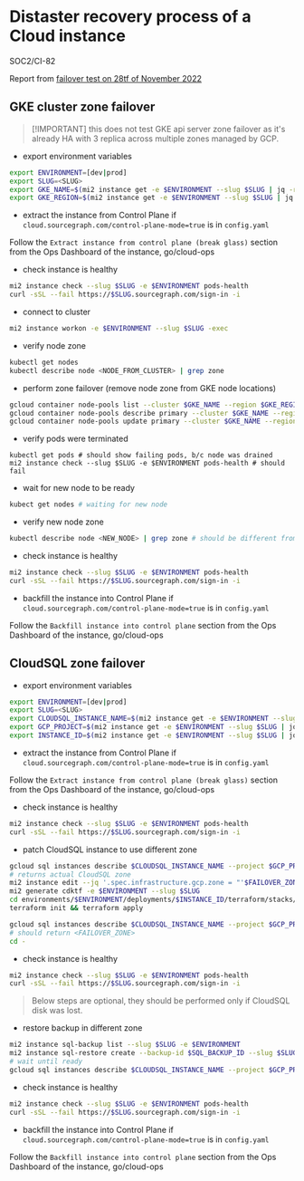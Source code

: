 # Distaster recovery process of a Cloud instance

<span class="badge badge-note">SOC2/CI-82</span>

Report from [failover test on 28tf of November 2022](https://docs.google.com/document/d/1CfI2m2eZ-dtG1XoPpWEuWm87XJ7m2dbQAG2tOHV74pk/edit)

## GKE cluster zone failover

> [!IMPORTANT] this does not test GKE api server zone failover as it's already HA with 3 replica across multiple zones managed by GCP.

- export environment variables

```sh
export ENVIRONMENT=[dev|prod]
export SLUG=<SLUG>
export GKE_NAME=$(mi2 instance get -e $ENVIRONMENT --slug $SLUG | jq -r '.status.gkeClusters[0].name')
export GKE_REGION=$(mi2 instance get -e $ENVIRONMENT --slug $SLUG | jq -r '.spec.gcpRegion')
```

- extract the instance from Control Plane if `cloud.sourcegraph.com/control-plane-mode=true` is in `config.yaml`

Follow the `Extract instance from control plane (break glass)` section from the Ops Dashboard of the instance, go/cloud-ops

- check instance is healthy

```sh
mi2 instance check --slug $SLUG -e $ENVIRONMENT pods-health
curl -sSL --fail https://$SLUG.sourcegraph.com/sign-in -i
```

- connect to cluster

```sh
mi2 instance workon -e $ENVIRONMENT --slug $SLUG -exec
```

- verify node zone

```sh
kubectl get nodes
kubectl describe node <NODE_FROM_CLUSTER> | grep zone
```

- perform zone failover (remove node zone from GKE node locations)

```sh
gcloud container node-pools list --cluster $GKE_NAME --region $GKE_REGION
gcloud container node-pools describe primary --cluster $GKE_NAME --region $GKE_REGION --format json | jq '.locations'
gcloud container node-pools update primary --cluster $GKE_NAME --region $GKE_REGION --node-locations <DIFFERENT_ZONE_THAN_EXISTING_NODE> --async
```

- verify pods were terminated

```
kubectl get pods # should show failing pods, b/c node was drained
mi2 instance check --slug $SLUG -e $ENVIRONMENT pods-health # should fail
```

- wait for new node to be ready

```sh
kubect get nodes # waiting for new node
```

- verify new node zone

```sh
kubectl describe node <NEW_NODE> | grep zone # should be different from previous node
```

- check instance is healthy

```sh
mi2 instance check --slug $SLUG -e $ENVIRONMENT pods-health
curl -sSL --fail https://$SLUG.sourcegraph.com/sign-in -i
```

- backfill the instance into Control Plane if `cloud.sourcegraph.com/control-plane-mode=true` is in `config.yaml`

Follow the `Backfill instance into control plane` section from the Ops Dashboard of the instance, go/cloud-ops

## CloudSQL zone failover

- export environment variables

```sh
export ENVIRONMENT=[dev|prod]
export SLUG=<SLUG>
export CLOUDSQL_INSTANCE_NAME=$(mi2 instance get -e $ENVIRONMENT --slug $SLUG | jq -r '.status.cloudSQL[0].name')
export GCP_PROJECT=$(mi2 instance get -e $ENVIRONMENT --slug $SLUG | jq -r '.status.gcpProjectId')
export INSTANCE_ID=$(mi2 instance get -e $ENVIRONMENT --slug $SLUG | jq -r '.metadata.name')
```

- extract the instance from Control Plane if `cloud.sourcegraph.com/control-plane-mode=true` is in `config.yaml`

Follow the `Extract instance from control plane (break glass)` section from the Ops Dashboard of the instance, go/cloud-ops

- check instance is healthy

```sh
mi2 instance check --slug $SLUG -e $ENVIRONMENT pods-health
curl -sSL --fail https://$SLUG.sourcegraph.com/sign-in -i
```

- patch CloudSQL instance to use different zone

```sh
gcloud sql instances describe $CLOUDSQL_INSTANCE_NAME --project $GCP_PROJECT | grep zone
# returns actual CloudSQL zone
mi2 instance edit --jq '.spec.infrastructure.gcp.zone = "'$FAILOVER_ZONE'"' --slug $SLUG -e $ENVIRONMENT
mi2 generate cdktf -e $ENVIRONMENT --slug $SLUG
cd environments/$ENVIRONMENT/deployments/$INSTANCE_ID/terraform/stacks/sql
terraform init && terraform apply

gcloud sql instances describe $CLOUDSQL_INSTANCE_NAME --project $GCP_PROJECT | grep zone
# should return <FAILOVER_ZONE>
cd -
```

- check instance is healthy

```sh
mi2 instance check --slug $SLUG -e $ENVIRONMENT pods-health
curl -sSL --fail https://$SLUG.sourcegraph.com/sign-in -i
```

> Below steps are optional, they should be performed only if CloudSQL disk was lost.

- restore backup in different zone

```sh
mi2 instance sql-backup list --slug $SLUG -e $ENVIRONMENT
mi2 instance sql-restore create --backup-id $SQL_BACKUP_ID --slug $SLUG -e $ENVIRONMENT
# wait until ready
gcloud sql instances describe $CLOUDSQL_INSTANCE_NAME --project $GCP_PROJECT
```

- check instance is healthy

```sh
mi2 instance check --slug $SLUG -e $ENVIRONMENT pods-health
curl -sSL --fail https://$SLUG.sourcegraph.com/sign-in -i
```

- backfill the instance into Control Plane if `cloud.sourcegraph.com/control-plane-mode=true` is in `config.yaml`

Follow the `Backfill instance into control plane` section from the Ops Dashboard of the instance, go/cloud-ops
